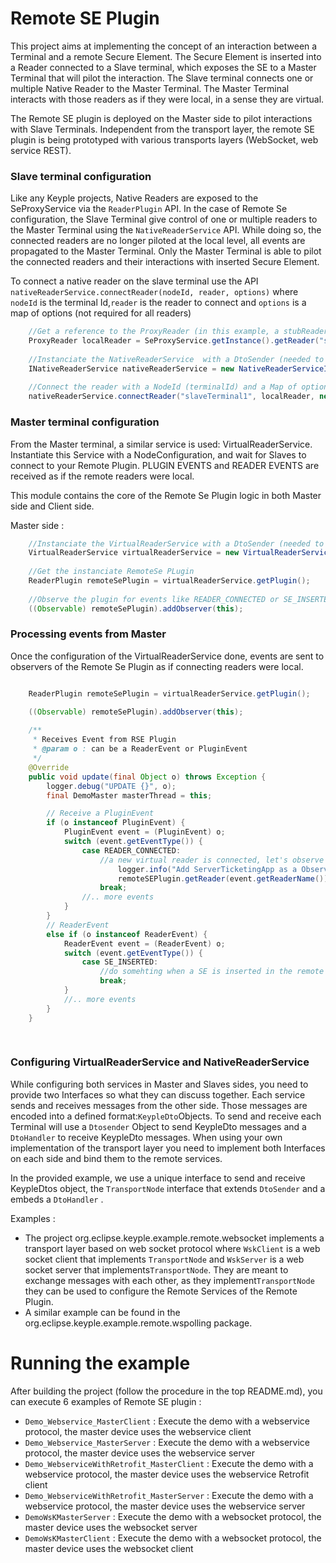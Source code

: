 # Remote SE Plugin

This project aims at implementing the concept of an interaction between a Terminal and a remote Secure Element. 
The Secure Element is inserted into a Reader connected to a Slave terminal, which exposes the SE to a Master Terminal that will pilot the interaction. The Slave terminal connects one or multiple Native Reader to the Master Terminal. The Master Terminal interacts with those readers as if they were local, in a sense they are virtual.  

The Remote SE plugin is deployed on the Master side to pilot interactions with Slave Terminals. Independent from the transport layer, the remote SE plugin is being prototyped with various transports layers (WebSocket, web service REST). 


### Slave terminal configuration

Like any Keyple projects, Native Readers are exposed to the SeProxyService via the ```ReaderPlugin``` API. In the case of Remote Se configuration, the Slave Terminal give control of one or multiple readers to the Master Terminal using the ```NativeReaderService``` API. While doing so, the connected readers are no longer piloted at the local level, all events are propagated to the Master Terminal. Only the Master Terminal is able to pilot the connected readers and their interactions with inserted Secure Element.  

To connect a native reader on the slave terminal use the API ```nativeReaderService.connectReader(nodeId, reader, options)``` where ```nodeId``` is the terminal Id,```reader``` is the reader to connect and ```options``` is a map of options (not required for all readers)
```java
    //Get a reference to the ProxyReader (in this example, a stubReader)
    ProxyReader localReader = SeProxyService.getInstance().getReader("stubReaderTest");
    
    //Instanciate the NativeReaderService  with a DtoSender (needed to send message to Master, see below)
    INativeReaderService nativeReaderService = new NativeReaderServiceImpl(node);
    
    //Connect the reader with a NodeId (terminalId) and a Map of options
    nativeReaderService.connectReader("slaveTerminal1", localReader, new HashMap<String, Object>());

```

### Master terminal configuration

From the Master terminal, a similar service is used: VirtualReaderService. Instantiate this Service with a NodeConfiguration, and wait for Slaves to connect to your Remote Plugin. PLUGIN EVENTS and READER EVENTS are received as if the remote readers were local.

This module contains the core of the Remote Se Plugin logic in both Master side and Client side.

Master side : 

```java
    //Instanciate the VirtualReaderService with a DtoSender (needed to send message to Slave, see below)
    VirtualReaderService virtualReaderService = new VirtualReaderService(SeProxyService.getInstance(), node);
    
    //Get the instanciate RemoteSe PLugin
    ReaderPlugin remoteSePlugin = virtualReaderService.getPlugin();
    
    //Observe the plugin for events like READER_CONNECTED or SE_INSERTED 
    ((Observable) remoteSePlugin).addObserver(this);

``` 


### Processing events from Master


Once the configuration of the VirtualReaderService done, events are sent to observers of the Remote Se Plugin as if connecting readers were local. 

```java

    ReaderPlugin remoteSePlugin = virtualReaderService.getPlugin();

    ((Observable) remoteSePlugin).addObserver(this);
    
    /**
     * Receives Event from RSE Plugin
     * @param o : can be a ReaderEvent or PluginEvent
     */
    @Override
    public void update(final Object o) throws Exception {
        logger.debug("UPDATE {}", o);
        final DemoMaster masterThread = this;

        // Receive a PluginEvent
        if (o instanceof PluginEvent) {
            PluginEvent event = (PluginEvent) o;
            switch (event.getEventType()) {
                case READER_CONNECTED:
                    //a new virtual reader is connected, let's observe it
                        logger.info("Add ServerTicketingApp as a Observer of RSE reader");
                        remoteSEPlugin.getReader(event.getReaderName()).addObserver(masterThread);
                    break;
                //.. more events
            }
        }
        // ReaderEvent
        else if (o instanceof ReaderEvent) {
            ReaderEvent event = (ReaderEvent) o;
            switch (event.getEventType()) {
                case SE_INSERTED:
                    //do somehting when a SE is inserted in the remote slave reader
                    break;
            }
            //.. more events
        }
    }
    
    
```

### Configuring VirtualReaderService and NativeReaderService

While configuring both services in Master and Slaves sides, you need to provide two Interfaces so what they can discuss together. Each service sends and receives messages from the other side. Those messages are encoded into a defined format:```KeypleDto```Objects. To send and receive each Terminal will use a ```Dtosender``` Object to send KeypleDto messages and a ```DtoHandler``` to receive KeypleDto messages. 
When using your own implementation of the transport layer you need to implement both Interfaces on each side and bind them to the remote services. 

In the provided example, we use a unique interface to send and receive KeypleDtos object, the ````TransportNode```` interface that extends ```DtoSender``` and a embeds a ```DtoHandler``` . 

Examples : 
- The project org.eclipse.keyple.example.remote.websocket implements a transport layer based on web socket protocol where ```WskClient``` is a web socket client that implements ```TransportNode``` and ```WskServer``` is a web socket server that implements```TransportNode```. They are meant to exchange messages with each other, as they implement```TransportNode``` they can be used to configure the Remote Services of the Remote Plugin. 
- A similar example can be found in the org.eclipse.keyple.example.remote.wspolling package.


# Running the example

After building the project (follow the procedure in the top README.md), you can execute 6 examples of Remote SE plugin :   
- ``Demo_Webservice_MasterClient`` : Execute the demo with a webservice protocol, the master device uses the webservice client
- ``Demo_Webservice_MasterServer`` : Execute the demo with a webservice protocol, the master device uses the webservice server 
- ``Demo_WebserviceWithRetrofit_MasterClient`` : Execute the demo with a webservice protocol, the master device uses the webservice Retrofit client 
- ``Demo_WebserviceWithRetrofit_MasterServer`` : Execute the demo with a webservice protocol, the master device uses the webservice server
- ``DemoWsKMasterServer`` : Execute the demo with a websocket protocol, the master device uses the websocket server
- ``DemoWsKMasterClient`` : Execute the demo with a websocket protocol, the master device uses the websocket client
